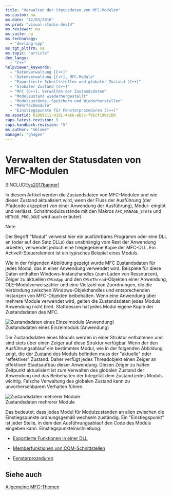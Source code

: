 ```yaml
---
title: "Verwalten der Statusdaten von MFC-Modulen"
ms.custom: na
ms.date: "12/03/2016"
ms.prod: "visual-studio-dev14"
ms.reviewer: na
ms.suite: na
ms.technology: 
  - "devlang-cpp"
ms.tgt_pltfrm: na
ms.topic: "article"
dev_langs: 
  - "C++"
helpviewer_keywords: 
  - "Datenverwaltung [C++]"
  - "Datenverwaltung [C++], MFC-Module"
  - "Exportierte Schnittstellen und globaler Zustand [C++]"
  - "Globaler Zustand [C++]"
  - "MFC [C++], Verwalten der Zustandsdaten"
  - "Modulzustand wiederhergestellt"
  - "Modulzustände, Speichern und Wiederherstellen"
  - "Mehrfachmodule"
  - "Einstiegspunkte für Fensterprozeduren [C++]"
ms.assetid: 81889c11-0101-4a66-ab3c-f81cf199e1bb
caps.latest.revision: 9
caps.handback.revision: "5"
ms.author: "mblome"
manager: "ghogen"
---
```

# Verwalten der Statusdaten von MFC-Modulen
[!INCLUDE[vs2017banner](../assembler/inline/includes/vs2017banner.md)]

In diesem Artikel werden die Zustandsdaten von MFC\-Modulen und wie dieser Zustand aktualisiert wird, wenn der Fluss der Ausführung \(der Pfadcode akzeptiert von einer Anwendung der Ausführung\), Modul\- eingibt und verlässt.  Schaltmodulzustände mit den Makros `AFX_MANAGE_STATE` und `METHOD_PROLOGUE` wird auch erläutert.  
  
> [!NOTE]
>  Der Begriff "Modul" verweist hier ein ausführbares Programm oder eine DLL an \(oder auf den Satz DLLs\) das unabhängig vom Rest der Anwendung arbeiten, verwendet jedoch eine freigegebene Kopie der MFC\-DLL.  Ein ActiveX\-Steuerelement ist ein typisches Beispiel eines Moduls.  
  
 Wie in der folgenden Abbildung gezeigt wurde MFC Zustandsdaten für jedes Modul, das in einer Anwendung verwendet wird.  Beispiele für diese Daten enthalten Windows\-Instanzhandles \(zum Laden von Ressourcen\), Zeiger zu aktuellen `CWinApp` und den `CWinThread`\-Objekten einer Anwendung, OLE\-Modulverweiszähler und eine Vielzahl von Zuordnungen, die die Verbindung zwischen Windows\-Objekthandles und entsprechenden Instanzen von MFC\-Objekten beibehalten.  Wenn eine Anwendung über mehrere Module verwendet wird, gelten die Zustandsdaten jedes Moduls Anwendung nicht breit.  Stattdessen hat jedes Modul eigene Kopie der Zustandsdaten des MFC.  
  
 ![Zustandsdaten eines Einzelmoduls &#40;Anwendung&#41;](../mfc/media/vc387n1.png "vc387N1")  
Zustandsdaten eines Einzelmoduls \(Anwendung\)  
  
 Die Zustandsdaten eines Moduls werden in einer Struktur enthaltenen und sind stets über einen Zeiger auf diese Struktur verfügbar.  Wenn der den Ausführungsablauf ein bestimmtes Modul, wie in der folgenden Abbildung zeigt, die der Zustand des Moduls befinden muss der "aktuelle" oder "effektiver" Zustand.  Daher verfügt jedes Threadobjekt einen Zeiger an effektiven Staatsaufbau dieser Anwendung.  Diesen Zeiger zu halten Zeitpunkt aktualisiert ist zum Verwalten des globalen Zustand der Anwendung und das Beibehalten der Integrität dem Zustand jedes Moduls wichtig.  Falsche Verwaltung des globalen Zustand kann zu unvorhersehbarem Verhalten führen.  
  
 ![Zustandsdaten mehrerer Module](../mfc/media/vc387n2.png "vc387N2")  
Zustandsdaten mehrerer Module  
  
 Das bedeutet, dass jedes Modul für Modulzuständen an allen zwischen die Einstiegspunkte ordnungsgemäß wechseln zuständig.  Ein "Einstiegspunkt" ist jeder Stelle, in dem den Ausführungsablauf den Code des Moduls eingeben kann.  Einstiegspunkteinschließung:  
  
-   [Exportierte Funktionen in einer DLL](../mfc/exported-dll-function-entry-points.md)  
  
-   [Memberfunktionen von COM\-Schnittstellen](../mfc/com-interface-entry-points.md)  
  
-   [Fensterprozeduren](../mfc/window-procedure-entry-points.md)  
  
## Siehe auch  
 [Allgemeine MFC\-Themen](../mfc/general-mfc-topics.md)